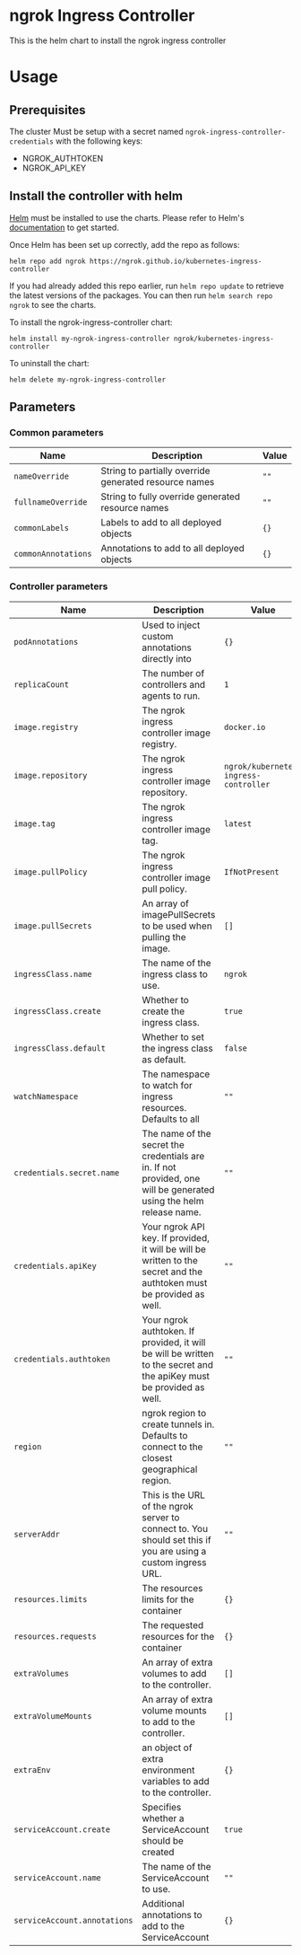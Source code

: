 # ngrok Ingress Controller

This is the helm chart to install the ngrok ingress controller

# Usage

## Prerequisites

The cluster Must be setup with a secret named `ngrok-ingress-controller-credentials` with the following keys:
* NGROK_AUTHTOKEN
* NGROK_API_KEY

## Install the controller with helm

[Helm](https://helm.sh) must be installed to use the charts.  Please refer to
Helm's [documentation](https://helm.sh/docs) to get started.

Once Helm has been set up correctly, add the repo as follows:

`helm repo add ngrok https://ngrok.github.io/kubernetes-ingress-controller`

If you had already added this repo earlier, run `helm repo update` to retrieve
the latest versions of the packages.  You can then run `helm search repo ngrok` to see the charts.

To install the ngrok-ingress-controller chart:

`helm install my-ngrok-ingress-controller ngrok/kubernetes-ingress-controller`

To uninstall the chart:

`helm delete my-ngrok-ingress-controller`

<!-- Parameters are auto generated via @bitnami/readme-generator-for-helm -->
## Parameters

### Common parameters

| Name                | Description                                           | Value |
| ------------------- | ----------------------------------------------------- | ----- |
| `nameOverride`      | String to partially override generated resource names | `""`  |
| `fullnameOverride`  | String to fully override generated resource names     | `""`  |
| `commonLabels`      | Labels to add to all deployed objects                 | `{}`  |
| `commonAnnotations` | Annotations to add to all deployed objects            | `{}`  |


### Controller parameters

| Name                         | Description                                                                                                           | Value                                 |
| ---------------------------- | --------------------------------------------------------------------------------------------------------------------- | ------------------------------------- |
| `podAnnotations`             | Used to inject custom annotations directly into                                                                       | `{}`                                  |
| `replicaCount`               | The number of controllers and agents to run.                                                                          | `1`                                   |
| `image.registry`             | The ngrok ingress controller image registry.                                                                          | `docker.io`                           |
| `image.repository`           | The ngrok ingress controller image repository.                                                                        | `ngrok/kubernetes-ingress-controller` |
| `image.tag`                  | The ngrok ingress controller image tag.                                                                               | `latest`                              |
| `image.pullPolicy`           | The ngrok ingress controller image pull policy.                                                                       | `IfNotPresent`                        |
| `image.pullSecrets`          | An array of imagePullSecrets to be used when pulling the image.                                                       | `[]`                                  |
| `ingressClass.name`          | The name of the ingress class to use.                                                                                 | `ngrok`                               |
| `ingressClass.create`        | Whether to create the ingress class.                                                                                  | `true`                                |
| `ingressClass.default`       | Whether to set the ingress class as default.                                                                          | `false`                               |
| `watchNamespace`             | The namespace to watch for ingress resources. Defaults to all                                                         | `""`                                  |
| `credentials.secret.name`    | The name of the secret the credentials are in. If not provided, one will be generated using the helm release name.    | `""`                                  |
| `credentials.apiKey`         | Your ngrok API key. If provided, it will be will be written to the secret and the authtoken must be provided as well. | `""`                                  |
| `credentials.authtoken`      | Your ngrok authtoken. If provided, it will be will be written to the secret and the apiKey must be provided as well.  | `""`                                  |
| `region`                     | ngrok region to create tunnels in. Defaults to connect to the closest geographical region.                            | `""`                                  |
| `serverAddr`                 | This is the URL of the ngrok server to connect to. You should set this if you are using a custom ingress URL.         | `""`                                  |
| `resources.limits`           | The resources limits for the container                                                                                | `{}`                                  |
| `resources.requests`         | The requested resources for the container                                                                             | `{}`                                  |
| `extraVolumes`               | An array of extra volumes to add to the controller.                                                                   | `[]`                                  |
| `extraVolumeMounts`          | An array of extra volume mounts to add to the controller.                                                             | `[]`                                  |
| `extraEnv`                   | an object of extra environment variables to add to the controller.                                                    | `{}`                                  |
| `serviceAccount.create`      | Specifies whether a ServiceAccount should be created                                                                  | `true`                                |
| `serviceAccount.name`        | The name of the ServiceAccount to use.                                                                                | `""`                                  |
| `serviceAccount.annotations` | Additional annotations to add to the ServiceAccount                                                                   | `{}`                                  |

